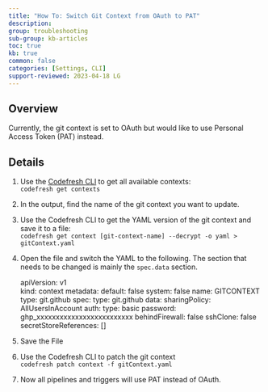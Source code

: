 ```yaml
---
title: "How To: Switch Git Context from OAuth to PAT"
description: 
group: troubleshooting
sub-group: kb-articles
toc: true
kb: true
common: false
categories: [Settings, CLI]
support-reviewed: 2023-04-18 LG
---
```


## Overview

Currently, the git context is set to OAuth but would like to use Personal
Access Token (PAT) instead.

## Details

  1. Use the [Codefresh CLI](https://codefresh-io.github.io/cli/) to get all available contexts:  
`codefresh get contexts`  

  2. In the output, find the name of the git context you want to update.
  3. Use the Codefresh CLI to get the YAML version of the git context and save it to a file:  
`codefresh get context [git-context-name] --decrypt -o yaml > gitContext.yaml`

  4. Open the file and switch the YAML to the following. The section that needs to be changed is mainly the `spec.data` section.  

    
        apiVersion: v1  
    kind: context
    metadata:
      default: false
      system: false
      name: GITCONTEXT
    type: git.github
    spec:
      type: git.github
      data:
        sharingPolicy: AllUsersInAccount
        auth:
          type: basic
          password: ghp_xxxxxxxxxxxxxxxxxxxxxxxxx
        behindFirewall: false
        sshClone: false
        secretStoreReferences: []

  5. Save the File 
  6. Use the Codefresh CLI to patch the git context  
`codefresh patch context -f gitContext.yaml`

  7. Now all pipelines and triggers will use PAT instead of OAuth.

